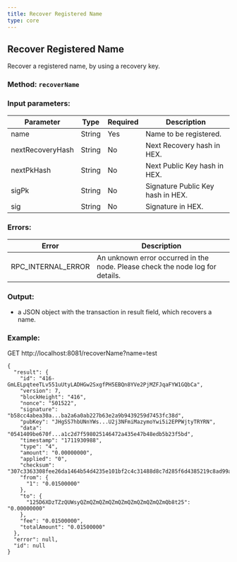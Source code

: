 ```yaml
---
title: Recover Registered Name
type: core
---
```

## Recover Registered Name
Recover a registered name, by using a recovery key.
### Method: `recoverName`
### Input parameters:

| Parameter | Type | Required | Description |
| --- | --- | --- | --- |
| name | String | Yes | Name to be registered. |
| nextRecoveryHash | String | No | Next Recovery hash in HEX. |
| nextPkHash | String | No | Next Public Key hash in HEX. |
| sigPk | String | No | Signature Public Key hash in HEX. |
| sig | String | No | Signature in HEX. |


### Errors:

| Error | Description |
| --- | --- |
| RPC_INTERNAL_ERROR | An unknown error occurred in the node. Please check the node log for details. |

### Output:
- a JSON object with the transaction in result field, which recovers a name.

### Example:
GET http://localhost:8081/recoverName?name=test
```
{
  "result": {
    "id": "416-GmLELpqteeTLv551uUtyLADHGw2SxgfPH5EBQn8YVe2PjMZFJqaFYW1GQbCa",
    "version": 7,
    "blockHeight": "416",
    "nonce": "501522",
    "signature": "b58cc4abea30a...ba2a6a0ab227b63e2a9b9439259d7453fc38d",
    "pubKey": "JHgSS7hbUNnYWs...U2j3NFmiMazymoYwi5i2EPPWjtyTRYRN",
    "data": "0541409be670f...a1c2d7f598025146472a435e47b48edb5b23f5bd",
    "timestamp": "1711930988",
    "type": "4",
    "amount": "0.00000000",
    "applied": "0",
    "checksum": "307c3363308fee26da1464b54d4235e101bf2c4c31488d8c7d285f6d4385219c8ad99ad22e6c521abbdd29af",
    "from": {
      "1": "0.01500000"
    },
    "to": {
      "125D6XDzTZzQUWsyQZmQZmQZmQZmQZmQZmQZmQZmQZmQb8t25": "0.00000000"
    },
    "fee": "0.01500000",
    "totalAmount": "0.01500000"
  },
  "error": null,
  "id": null
}
```
